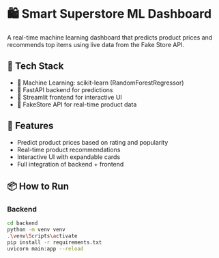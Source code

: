 # 🛍️ Smart Superstore ML Dashboard

A real-time machine learning dashboard that predicts product prices and recommends top items using live data from the Fake Store API.

## 🔧 Tech Stack

- 🧠 Machine Learning: scikit-learn (RandomForestRegressor)
- 🧪 FastAPI backend for predictions
- 🎨 Streamlit frontend for interactive UI
- 🔌 FakeStore API for real-time product data

## 🚀 Features

- Predict product prices based on rating and popularity
- Real-time product recommendations
- Interactive UI with expandable cards
- Full integration of backend + frontend

## 📦 How to Run

### Backend

```bash
cd backend
python -m venv venv
.\venv\Scripts\activate
pip install -r requirements.txt
uvicorn main:app --reload
